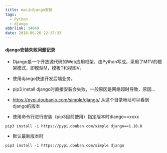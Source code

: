 ```yaml
---
title: mac上django安装
tags:
  - Python
  - django
abbrlink: 34049
date: 2018-06-26 22:37:33
---
```


#### django安装失败问题记录
- Django是一个开放源代码的Web应用框架，由Python写成。采用了MTV的框架模式，即模型M，模板T和视图V。
- 使用django快速开发后端业务。
- pip3 install django时直接安装会失败，一般原因是网络超时导致，原因...


- https://pypi.doubanio.com/simple/django/ 从这个目录地址可以看到django的版本
- 使用命令行进行安装（pip3目前使用）指定版本时diango==xxxx

```
pip3 install -i https://pypi.douban.com/simple django==1.10.8

```
- 默认最新版本时

```
pip3 install -i https://pypi.douban.com/simple django
```